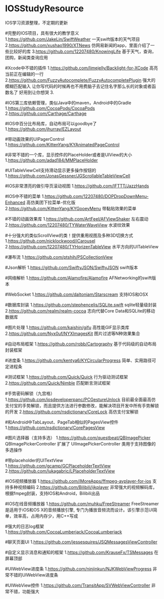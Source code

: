 # IOSStudyResource
IOS学习资源整理，不定期的更新

#完整的IOS项目，具有很大的教学意义
1.https://github.com/JakeLin/SwiftWeather  一天swift版本的天气项目
2.https://github.com/xushao1990/XTNews  仿网易新闻的app，里面介绍了一些比较好的库
3.https://github.com/12207480/KnowingLife  基于天气，查询，团购，新闻类查询应用

#Xcode中不错的插件
1.https://github.com/limejelly/Backlight-for-XCode  高亮当前正在编辑的一行
2.https://github.com/FuzzyAutocomplete/FuzzyAutocompletePlugin 强大的模糊匹配输入 让你写代码的时候再也不用费脑子去记住名字那么长的对象或者函数名了 好用到让你想哭
3.


#IOS第三库依赖管理，类似Java中的maven，Android中的Gradle
1.https://github.com/CocoaPods/CocoaPods
2.https://github.com/Carthage/Carthage 

#IOS中百分比布局库，自动布局可以goodbye了
1.https://github.com/jhurray/EZLayout

#带动画效果的UIPagerControl
1.https://github.com/KittenYang/KYAnimatedPageControl

#非常不错的一个库，显示控件的PlaceHolder或者是UIView的大小
1.https://github.com/adad184/MMPlaceHolder

#UITableViewCell支持滑动显示更多操作按钮的
1.https://github.com/JonasGessner/JGScrollableTableViewCell

#IOS非常漂亮的做引导页滚动视图
1.https://github.com/IFTTT/JazzHands  

#IOS中不错的菜单
1.https://github.com/12207480/DOPDropDownMenu-Enhanced  高仿美团下拉菜单-优化版
2.https://github.com/KittenYang/KYGooeyMenu  带黏贴效果的菜单

#不错的动画效果库
1.https://github.com/ArtFeel/AFViewShaker  左右震动
2.https://github.com/12207480/TYWaterWaveView 水波纹效果


#十分强大的类似ScrollView的类！提供重用视图及多种3D切换方式
1.https://github.com/nicklockwood/iCarousel
2.https://github.com/12207480/TYHorizenTableView 水平方向的UITableView

#瀑布流
1.https://github.com/ptshih/PSCollectionView

#Json解析
1.https://github.com/SwiftyJSON/SwiftyJSON   swift版本

#网络解析
1.https://github.com/Alamofire/Alamofire  AFNetworking的swift版本

#WebSocket
1.https://github.com/daltoniam/Starscream   支持IOS和OSX

#数据库封装
1.https://github.com/stephencelis/SQLite.swift  sqlite轻量级封装 
2.https://github.com/realm/realm-cocoa  志向代替Core Data和SQLite的移动数据库

#图片处理
1.https://github.com/kaishin/gifu  高性能GIF显示类库
2.https://github.com/Nyx0uf/NYXImagesKit  图片过滤等N种效果集合

#自动布局框架
1.https://github.com/robb/Cartography 基于代码级的自动布局封装框架

#进度条
1.https://github.com/kentya6/KYCircularProgress 简单、实用路径可定进程条

#测试框架
1.https://github.com/Quick/Quick 行为驱动测试框架
2.https://github.com/Quick/Nimble 匹配断言测试框架

#手势密码解锁（九宫格）
1.https://github.com/iosdeveloperpanc/PCGestureUnlock 目前最全面最高仿支付宝的手势解锁，而且提供方法进行参数修改，能解决项目开发中所有手势解锁的开发
2.https://github.com/nsdictionary/CoreLock 高仿支付宝解锁

#和Android中TabLayout、PageTab相似的PagesView控件
1.https://github.com/nsdictionary/CorePagesView

#图片选择器（支持多选）
1.https://github.com/questbeat/QBImagePicker QBImagePickerController 扩展了 UIImagePickerController 类用于支持图像的多选操作 

#带placeholder的UITextView
1.https://github.com/gcamp/GCPlaceholderTextView
2.https://github.com/lukagabric/LPlaceholderTextView 

#IOS视频播放器
1.https://github.com/iMoreApps/ffmpeg-avplayer-for-ios 支持多种视频编码
2.https://github.com/Bilibili/ijkplayer 非常强大的视频解码库，根据fmpeg封装，支持IOS和Android，Bilibili出品

#IOS在线音频播放器
1.https://github.com/muhku/FreeStreamer FreeStreamer是适用于iOS和OS X的音频播放引擎, 专门为播放音频流而设计。该引擎示范UI简单，效率高，占用内存少，用C++写成

#强大的日志log框架
1.https://github.com/CocoaLumberjack/CocoaLumberjack

#聊天页面UI
1.https://github.com/jessesquires/JSQMessagesViewController

#自定义显示消息和通知的框架
1.https://github.com/KrauseFx/TSMessages  在屏幕顶部

#UIWebView进度条
1.https://github.com/ninjinkun/NJKWebViewProgress  非常不错的UIWebView进度条

#UIWebView控件
1.https://github.com/TransitApp/SVWebViewController  非常不错，功能强大


